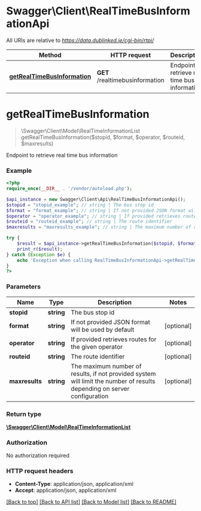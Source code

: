 # Swagger\Client\RealTimeBusInformationApi

All URIs are relative to *https://data.dublinked.ie/cgi-bin/rtpi/*

Method | HTTP request | Description
------------- | ------------- | -------------
[**getRealTimeBusInformation**](RealTimeBusInformationApi.md#getRealTimeBusInformation) | **GET** /realtimebusinformation | Endpoint to retrieve real time bus information


# **getRealTimeBusInformation**
> \Swagger\Client\Model\RealTimeInformationList getRealTimeBusInformation($stopid, $format, $operator, $routeid, $maxresults)

Endpoint to retrieve real time bus information

### Example
```php
<?php
require_once(__DIR__ . '/vendor/autoload.php');

$api_instance = new Swagger\Client\Api\RealTimeBusInformationApi();
$stopid = "stopid_example"; // string | The bus stop id
$format = "format_example"; // string | If not provided JSON format will be used by default
$operator = "operator_example"; // string | If provided retrieves routes for the given operator
$routeid = "routeid_example"; // string | The route identifier
$maxresults = "maxresults_example"; // string | The maximum number of results, if not provided system will limit the number of results depending on server configuration

try {
    $result = $api_instance->getRealTimeBusInformation($stopid, $format, $operator, $routeid, $maxresults);
    print_r($result);
} catch (Exception $e) {
    echo 'Exception when calling RealTimeBusInformationApi->getRealTimeBusInformation: ', $e->getMessage(), PHP_EOL;
}
?>
```

### Parameters

Name | Type | Description  | Notes
------------- | ------------- | ------------- | -------------
 **stopid** | **string**| The bus stop id |
 **format** | **string**| If not provided JSON format will be used by default | [optional]
 **operator** | **string**| If provided retrieves routes for the given operator | [optional]
 **routeid** | **string**| The route identifier | [optional]
 **maxresults** | **string**| The maximum number of results, if not provided system will limit the number of results depending on server configuration | [optional]

### Return type

[**\Swagger\Client\Model\RealTimeInformationList**](../Model/RealTimeInformationList.md)

### Authorization

No authorization required

### HTTP request headers

 - **Content-Type**: application/json, application/xml
 - **Accept**: application/json, application/xml

[[Back to top]](#) [[Back to API list]](../../README.md#documentation-for-api-endpoints) [[Back to Model list]](../../README.md#documentation-for-models) [[Back to README]](../../README.md)

